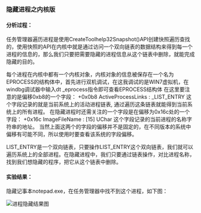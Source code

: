 ### 隐藏进程之内核版

#### 分析过程：

任务管理器遍历进程是使用CreateToolhelp32Snapshot()API创建快照遍历查找的，使用快照的API在内核中就是通过访问一个双向链表的数据结构来得到每一个进程的信息的，那么我们只要把需要隐藏的进程信息从这个链表中删除，就能完成隐藏的目的。

每个进程在内核中都有一个内核对象，内核对象的信息被保存在一个名为EPROCESS的结构体中，首先进行双机调试，在这我调试的是WIN7虚拟机，在windbg调试器中输入dt _eprocess指令即可查看EPROCESS结构体
在这里要注意的是偏移0xb8的一个字段：
+0x0b8 ActiveProcessLinks : _LIST_ENTRY
这个字段记录的就是当前系统上的活动进程链表, 通过遍历这条链表就能得到当前系统上的所有进程。
在隐藏进程时还需关注的一个字段是在偏移为0x16c处的一个字段：
+0x16c ImageFileName : [15] UChar
这个字段记录的当前进程的名称字符串的地址。
当然上面这两个的字段的偏移并不是固定的，在不同版本的系统中偏移有可能不同，所以使用时要查看该系统的字段偏移。

LIST_ENTRY是一个双向链表，只要操作LIST_ENTRY这个双向链表，我们就可以遍历系统上的全部进程。在隐藏进程中，我们只要通过链表操作，对比进程名称，找到我们想隐藏的程序，把它从这个链表中删除。

#### 实验结果：

隐藏记事本notepad.exe，在任务管理器中找不到这个进程，如下图：

![进程隐藏结果图](C:\Users\李豪杰\Pictures\新建文件夹\进程隐藏结果图.png)

